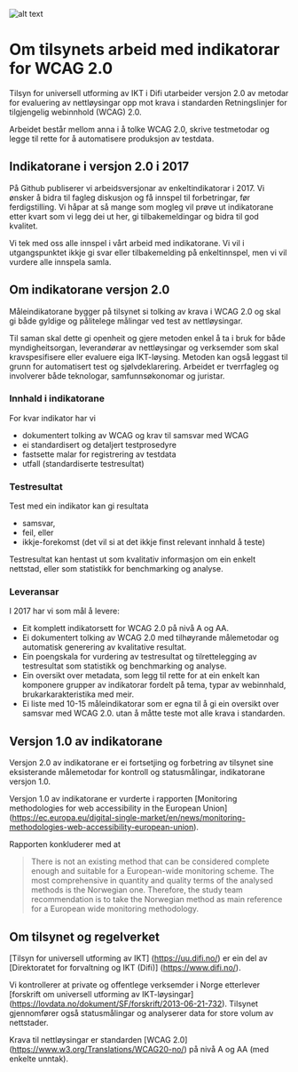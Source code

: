 
![alt text](https://www.difi.no/_style/design/difi3/img/difi-logo.png "Difi-logo") 

# Om tilsynets arbeid med indikatorar for WCAG 2.0

Tilsyn for universell utforming av IKT i Difi utarbeider versjon 2.0 av metodar for evaluering av nettløysingar opp mot krava i standarden Retningslinjer for tilgjengelig webinnhold (WCAG) 2.0.

Arbeidet består mellom anna i å tolke WCAG 2.0, skrive testmetodar og legge til rette for å automatisere produksjon av testdata.

## Indikatorane i versjon 2.0 i 2017

På Github publiserer vi arbeidsversjonar av enkeltindikatorar i 2017. Vi ønsker å bidra til fagleg diskusjon og få innspel til forbetringar, før ferdigstilling. Vi håpar at så mange som mogleg vil prøve ut indikatorane etter kvart som vi legg dei ut her, gi tilbakemeldingar og bidra til god kvalitet.

Vi tek med oss alle innspel i vårt arbeid med indikatorane. Vi vil i utgangspunktet ikkje gi svar eller tilbakemelding på enkeltinnspel, men vi vil vurdere alle innspela samla.

## Om indikatorane versjon 2.0
Måleindikatorane bygger på tilsynet si tolking av krava i WCAG 2.0 og skal gi både gyldige og pålitelege målingar ved test av nettløysingar.

Til saman skal dette gi openheit og gjere metoden enkel å ta i bruk for både myndigheitsorgan, leverandørar av nettløysingar og verksemder som skal kravspesifisere eller evaluere eiga IKT-løysing. Metoden kan også leggast til grunn for automatisert test og sjølvdeklarering. Arbeidet er tverrfagleg og involverer både teknologar, samfunnsøkonomar og juristar.

### Innhald i indikatorane
For kvar indikator har vi
* dokumentert tolking av WCAG og krav til samsvar med WCAG
* ei standardisert og detaljert testprosedyre
* fastsette malar for registrering av testdata
* utfall (standardiserte testresultat)

### Testresultat
Test med ein indikator kan gi resultata
* samsvar,
*	feil, eller
*	ikkje-forekomst (det vil si at det ikkje finst relevant innhald å teste)

Testresultat kan hentast ut som kvalitativ informasjon om ein enkelt nettstad, eller som statistikk for benchmarking og analyse. 

### Leveransar
I 2017 har vi som mål å levere:
*	Eit komplett indikatorsett for WCAG 2.0 på nivå A og AA.
*	Ei dokumentert tolking av WCAG 2.0 med tilhøyrande målemetodar og automatisk generering av kvalitative resultat. 
*	Ein poengskala for vurdering av testresultat og tilrettelegging av testresultat som statistikk og benchmarking og analyse. 
*	Ein oversikt over metadata, som legg til rette for at ein enkelt kan komponere grupper av indikatorar fordelt på tema, typar av webinnhald, brukarkarakteristika med meir.
*	Ei liste med 10-15 måleindikatorar som er egna til å gi ein oversikt over samsvar med WCAG 2.0. utan å måtte teste mot alle krava i standarden. 

## Versjon 1.0 av indikatorane
Versjon 2.0 av indikatorane er ei fortsetjing og forbetring av tilsynet sine eksisterande målemetodar for kontroll og statusmålingar, indikatorane versjon 1.0.

Versjon 1.0 av indikatorane er vurderte i rapporten [Monitoring methodologies for web accessibility in the European Union] (https://ec.europa.eu/digital-single-market/en/news/monitoring-methodologies-web-accessibility-european-union).

Rapporten konkluderer med at
>There is not an existing method that can be considered complete enough and suitable for a European-wide monitoring scheme. The most comprehensive in quantity and quality terms of the analysed methods is the Norwegian one. Therefore, the study team recommendation is to take the Norwegian method as main reference for a European wide monitoring methodology.

## Om tilsynet og regelverket
[Tilsyn for universell utforming av IKT] (https://uu.difi.no/) er ein del av [Direktoratet for forvaltning og IKT (Difi)] (https://www.difi.no/).

Vi kontrollerer at private og offentlege verksemder i Norge etterlever [forskrift om universell utforming av IKT-løysingar] (https://lovdata.no/dokument/SF/forskrift/2013-06-21-732). Tilsynet gjennomfører også statusmålingar og analyserer data for store volum av nettstader.

Krava til nettløysingar er standarden [WCAG 2.0] (https://www.w3.org/Translations/WCAG20-no/) på nivå A og AA (med enkelte unntak).
